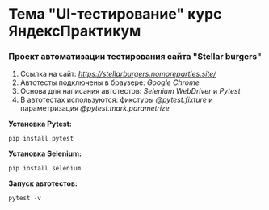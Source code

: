 # **Тема "UI-тестирование" курс ЯндексПрактикум**

### Проект автоматизации тестирования сайта "Stellar burgers"

1. Ссылка на сайт: *https://stellarburgers.nomoreparties.site/*
2. Автотесты подключены в браузере: *Google Chrome*
3. Основа для написания автотестов: *Selenium WebDriver* и *Pytest*
4. В автотестах используются: фикстуры *@pytest.fixture* и параметризация *@pytest.mark.parametrize*

**Установка Pytest:**
````
pip install pytest
````

**Установка Selenium:**
````
pip install selenium
````

**Запуск автотестов:**
````
pytest -v
````